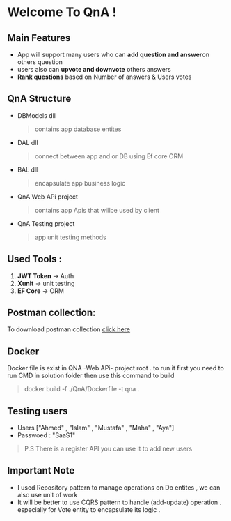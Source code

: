 # Welcome To QnA !

## Main Features

- App will support many users who can **add question and answer**on others question
- users also can **upvote and downvote** others answers
- **Rank questions** based on Number of answers & Users votes 

## QnA Structure

- DBModels dll
     > contains app database entites
- DAL dll
    > connect between app and or DB using Ef core ORM
- BAL dll
    > encapsulate app business logic
    
- QnA Web APi project
    > contains app Apis that willbe used by client

- QnA Testing project
   > app unit testing methods
   
## Used Tools :

1. **JWT Token**  -> Auth
2. **Xunit**  -> unit testing
3. **EF Core** -> ORM
 
## Postman collection: 
To download postman collection  [click here](http://www.getpostman.com/collections/02b56824487ad13f98a0)


## Docker

Docker file is exist in QNA -Web APi- project root .
to run it first you need to run CMD in solution folder then use this command to build 
 > docker build -f ./QnA/Dockerfile -t qna .


## Testing users
 - Users ["Ahmed" , "Islam" , "Mustafa" , "Maha" , "Aya"]
 - Passwoed : "SaaS1"
  > P.S There is a register API you can use it to add new users 

## Important Note
- I used Repository pattern to manage operations on Db entites , we can also use unit of work 
- It will be better to use CQRS pattern to handle (add-update) operation . especially for Vote entity to encapsulate its logic .